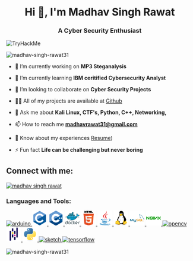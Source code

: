 <h1 align="center">Hi 👋, I'm Madhav Singh Rawat</h1>
<h3 align="center">A Cyber Security Enthusiast</h3>

<p> <img src="https://tryhackme-badges.s3.amazonaws.com/Rocker99.png" alt="TryHackMe"> </p>

<p align="left"> <img src="https://komarev.com/ghpvc/?username=madhav-singh-rawat31&label=Profile%20views&color=0e75b6&style=flat" alt="madhav-singh-rawat31" /> </p>

- 🔭 I’m currently working on **MP3 Steganalysis**

- 🌱 I’m currently learning **IBM ceritified Cybersecurity Analyst**

- 👯 I’m looking to collaborate on **Cyber Security Projects**

- 👨‍💻 All of my projects are available at [Github](https://github.com/madhav-singh-rawat31)

- 💬 Ask me about **Kali Linux, CTF's, Python, C++, Networking,**

- 📫 How to reach me **madhavrawat31@gmail.com**

- 📄 Know about my experiences [Resume](https://drive.google.com/file/d/1SptLS0wJrkmabCdy5AntBHztNcViGzm4/view?usp=sharing))

- ⚡ Fun fact **Life can be challenging but never boring**

<h2 align="left">Connect with me:</h3>
<p align="left">
<a href="https://www.linkedin.com/in/madhav-singh-rawat-9a996a127/" target="blank"><img align="center" src="https://raw.githubusercontent.com/rahuldkjain/github-profile-readme-generator/master/src/images/icons/Social/linked-in-alt.svg" alt="madhav singh rawat" height="30" width="40" /></a>
</p>

<h3 align="left">Languages and Tools:</h3>
<p align="left"> <a href="https://www.arduino.cc/" target="_blank" rel="noreferrer"> <img src="https://cdn.worldvectorlogo.com/logos/arduino-1.svg" alt="arduino" width="40" height="40"/> </a> <a href="https://www.cprogramming.com/" target="_blank" rel="noreferrer"> <img src="https://raw.githubusercontent.com/devicons/devicon/master/icons/c/c-original.svg" alt="c" width="40" height="40"/> </a> <a href="https://www.w3schools.com/cpp/" target="_blank" rel="noreferrer"> <img src="https://raw.githubusercontent.com/devicons/devicon/master/icons/cplusplus/cplusplus-original.svg" alt="cplusplus" width="40" height="40"/> </a> <a href="https://www.docker.com/" target="_blank" rel="noreferrer"> <img src="https://raw.githubusercontent.com/devicons/devicon/master/icons/docker/docker-original-wordmark.svg" alt="docker" width="40" height="40"/> </a> <a href="https://www.w3.org/html/" target="_blank" rel="noreferrer"> <img src="https://raw.githubusercontent.com/devicons/devicon/master/icons/html5/html5-original-wordmark.svg" alt="html5" width="40" height="40"/> </a> <a href="https://www.java.com" target="_blank" rel="noreferrer"> <img src="https://raw.githubusercontent.com/devicons/devicon/master/icons/java/java-original.svg" alt="java" width="40" height="40"/> </a> <a href="https://www.linux.org/" target="_blank" rel="noreferrer"> <img src="https://raw.githubusercontent.com/devicons/devicon/master/icons/linux/linux-original.svg" alt="linux" width="40" height="40"/> </a> <a href="https://www.mysql.com/" target="_blank" rel="noreferrer"> <img src="https://raw.githubusercontent.com/devicons/devicon/master/icons/mysql/mysql-original-wordmark.svg" alt="mysql" width="40" height="40"/> </a> <a href="https://www.nginx.com" target="_blank" rel="noreferrer"> <img src="https://raw.githubusercontent.com/devicons/devicon/master/icons/nginx/nginx-original.svg" alt="nginx" width="40" height="40"/> </a> <a href="https://opencv.org/" target="_blank" rel="noreferrer"> <img src="https://www.vectorlogo.zone/logos/opencv/opencv-icon.svg" alt="opencv" width="40" height="40"/> </a> <a href="https://pandas.pydata.org/" target="_blank" rel="noreferrer"> <img src="https://raw.githubusercontent.com/devicons/devicon/2ae2a900d2f041da66e950e4d48052658d850630/icons/pandas/pandas-original.svg" alt="pandas" width="40" height="40"/> </a> <a href="https://www.python.org" target="_blank" rel="noreferrer"> <img src="https://raw.githubusercontent.com/devicons/devicon/master/icons/python/python-original.svg" alt="python" width="40" height="40"/> </a> <a href="https://www.sketch.com/" target="_blank" rel="noreferrer"> <img src="https://www.vectorlogo.zone/logos/sketchapp/sketchapp-icon.svg" alt="sketch" width="40" height="40"/> </a> <a href="https://www.tensorflow.org" target="_blank" rel="noreferrer"> <img src="https://www.vectorlogo.zone/logos/tensorflow/tensorflow-icon.svg" alt="tensorflow" width="40" height="40"/> </a> </p>

<p><img align="center" src="https://github-readme-stats.vercel.app/api/top-langs?username=madhav-singh-rawat31&show_icons=true&locale=en&layout=compact" alt="madhav-singh-rawat31" /></p>
